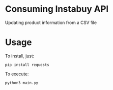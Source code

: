 # Consuming Instabuy API

Updating product information from a CSV file

# Usage

To install, just:

``` 
pip install requests
```

To execute:

``` 
python3 main.py
```
